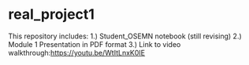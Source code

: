# real_project1
This repository includes:
  1.) Student_OSEMN notebook (still revising)
  2.) Module 1 Presentation in PDF format
  3.) Link to video walkthrough:https://youtu.be/WtItLnxK0IE
